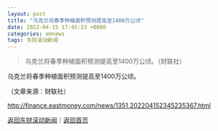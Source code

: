 ```yaml
---
layout: post
title: "乌克兰将春季种植面积预测提高至1400万公顷"
date: 2022-04-15 17:45:23 +0800
categories: emnews
tags: 东财滚动新闻
---
```

> 乌克兰将春季种植面积预测提高至1400万公顷。（财联社）

<p>乌克兰将春季种植面积预测提高至1400万公顷。</p><p class="em_media">（文章来源：财联社）</p>

<http://finance.eastmoney.com/news/1351,202204152345235367.html>

[返回东财滚动新闻](//finews.withounder.com/emnews/)｜[返回首页](//finews.withounder.com/)